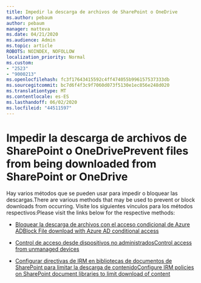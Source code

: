 ```yaml
---
title: Impedir la descarga de archivos de SharePoint o OneDrive
ms.author: pebaum
author: pebaum
manager: matteva
ms.date: 04/21/2020
ms.audience: Admin
ms.topic: article
ROBOTS: NOINDEX, NOFOLLOW
localization_priority: Normal
ms.custom:
- "2523"
- "9000213"
ms.openlocfilehash: fc3f17643415592c4ff474055b996157537333db
ms.sourcegitcommit: bc7d6f4f3c9f7060d073f5130e1ec856e248d020
ms.translationtype: MT
ms.contentlocale: es-ES
ms.lasthandoff: 06/02/2020
ms.locfileid: "44511597"
---
```

# <a name="prevent-files-from-being-downloaded-from-sharepoint-or-onedrive"></a><span data-ttu-id="fc0cb-102">Impedir la descarga de archivos de SharePoint o OneDrive</span><span class="sxs-lookup"><span data-stu-id="fc0cb-102">Prevent files from being downloaded from SharePoint or OneDrive</span></span>

<span data-ttu-id="fc0cb-103">Hay varios métodos que se pueden usar para impedir o bloquear las descargas.</span><span class="sxs-lookup"><span data-stu-id="fc0cb-103">There are various methods that may be used to prevent or block downloads from occurring.</span></span> <span data-ttu-id="fc0cb-104">Visite los siguientes vínculos para los métodos respectivos:</span><span class="sxs-lookup"><span data-stu-id="fc0cb-104">Please visit the links below for the respective methods:</span></span>

- [<span data-ttu-id="fc0cb-105">Bloquear la descarga de archivos con el acceso condicional de Azure AD</span><span class="sxs-lookup"><span data-stu-id="fc0cb-105">Block File download with Azure AD conditional access</span></span>](https://docs.microsoft.com/cloud-app-security/use-case-proxy-block-session-aad#create-a-block-download-policy-for-unmanaged-devices)

- [<span data-ttu-id="fc0cb-106">Control de acceso desde dispositivos no administrados</span><span class="sxs-lookup"><span data-stu-id="fc0cb-106">Control access from unmanaged devices</span></span>](https://docs.microsoft.com/sharepoint/control-access-from-unmanaged-devices)

- [<span data-ttu-id="fc0cb-107">Configurar directivas de IRM en bibliotecas de documentos de SharePoint para limitar la descarga de contenido</span><span class="sxs-lookup"><span data-stu-id="fc0cb-107">Configure IRM policies on SharePoint document libraries to limit download of content</span></span>](https://docs.microsoft.com/microsoft-365/compliance/set-up-irm-in-sp-admin-center)
